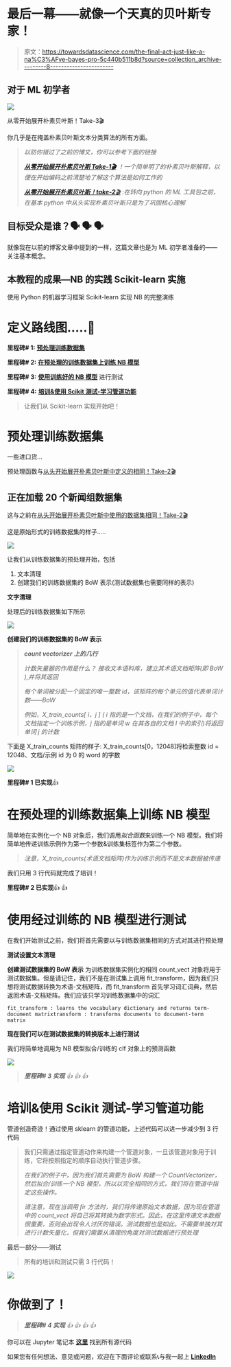# 最后一幕——就像一个天真的贝叶斯专家！

> 原文：<https://towardsdatascience.com/the-final-act-just-like-a-na%C3%AFve-bayes-pro-5c440b511b8d?source=collection_archive---------8----------------------->

## 对于 ML 初学者

![](img/bcbbb2854adad01d02fb57851ce3407a.png)

从零开始展开朴素贝叶斯！Take-3🎬

你几乎是在掩盖朴素贝叶斯文本分类算法的所有方面。

> *以防你错过了之前的博文，你可以参考下面的链接*
> 
> [***从零开始展开朴素贝叶斯 Take-1🎬***](/unfolding-naïve-bayes-from-scratch-2e86dcae4b01) *！一个简单明了的朴素贝叶斯解释，以便在开始编码之前清楚地了解这个算法是如何工作的*
> 
> [***从零开始展开朴素贝叶斯！*take-2***🎬*](/naïve-bayes-from-scratch-using-python-only-no-fancy-frameworks-a1904b37222d) *:在转向 python 的 ML 工具包之前，在基本 python 中从头实现朴素贝叶斯只是为了巩固核心理解*

## 目标受众是谁？🗣 🗣 🗣

就像我在以前的博客文章中提到的一样，这篇文章也是为 ML 初学者准备的——关注基本概念。

## 本教程的成果—NB 的实践 Scikit-learn 实施

使用 Python 的机器学习框架 Scikit-learn 实现 NB 的完整演练

# 定义路线图…..🚵

**里程碑# 1:** [**预处理训练数据集**](#e4a9)

**里程碑# 2:** [**在预处理的训练数据集上训练 NB 模型**](#6198)

**里程碑# 3:** [**使用训练好的 NB 模型**](#2959) 进行测试

**里程碑# 4:** [**培训&使用 Scikit 测试-学习管道功能**](#ad35)

> 让我们从 Scikit-learn 实现开始吧！

# **预处理训练数据集**

一些进口货…

预处理函数与[从头开始展开朴素贝叶斯中定义的相同！Take-2🎬](/naïve-bayes-from-scratch-using-python-only-no-fancy-frameworks-a1904b37222d)

## 正在加载 20 个新闻组数据集

这与之前在[从头开始展开朴素贝叶斯中使用的数据集相同！Take-2🎬](/naïve-bayes-from-scratch-using-python-only-no-fancy-frameworks-a1904b37222d)

这是原始形式的训练数据集的样子…..

![](img/c2aa4fd4812712c5a4f72e01164a0e5f.png)

让我们从训练数据集的预处理开始，包括

1.  文本清理
2.  创建我们的训练数据集的 BoW 表示(测试数据集也需要同样的表示)

**文字清理**

处理后的训练数据集如下所示

![](img/ab01e0b0ac49623377ed3942cb28df00.png)

**创建我们的训练数据集的 BoW 表示**

> ***count vectorizer 上的几行***
> 
> *计数矢量器的作用是什么？
> 接收文本语料库，建立其术语文档矩阵(即 BoW ),并将其返回*
> 
> *每个单词被分配一个固定的唯一整数 id，该矩阵的每个单元的值代表单词计数——BoW*
> 
> *例如，X_train_counts[ i，j ] ( i 指的是一个文档，在我们的例子中，每个文档指定一个训练示例，j 指的是单词 w 在其各自的文档 I 中的索引)将返回单词 j 的计数*

下面是 X_train_counts 矩阵的样子:
X_train_counts[0，12048]将检索整数 id = 12048、文档/示例 id 为 0 的 word 的字数

![](img/b83993752c90d618122f4276fe4085ec.png)

**里程碑# 1 已实现**👍

# **在预处理的训练数据集上训练 NB 模型**

简单地在实例化一个 NB 对象后，我们调用*拟合函数*来训练一个 NB 模型。我们将简单地传递训练示例作为第一个参数&训练集标签作为第二个参数。

> *注意，X_train_counts(术语文档矩阵)作为训练示例而不是文本数据被传递*

我们只用 3 行代码就完成了培训！

**里程碑# 2 已实现**👍 👍

# **使用经过训练的 NB 模型进行测试**

在我们开始测试之前，我们将首先需要以与训练数据集相同的方式对其进行预处理

**测试设置文本清理**

**创建测试数据集的 BoW 表示** 为训练数据集实例化的相同 count_vect 对象将用于测试数据集。但是请记住，我们不是在测试集上调用 fit_transform，因为我们只想将测试数据转换为术语-文档矩阵，而 fit_transform 首先学习词汇词典，然后返回术语-文档矩阵。我们应该只学习训练数据集中的词汇

```
fit_transform : learns the vocabulary dictionary and returns term-document matrixtransform : transforms documents to document-term matrix
```

**现在我们可以在测试数据集的转换版本上进行测试**

我们将简单地调用为 NB 模型拟合/训练的 clf 对象上的预测函数

![](img/26f571155725d6defdc67dc88a4ebece.png)

> ***里程碑# 3 实现*** *👍 👍 👍*

# **培训&使用 Scikit 测试-学习管道功能**

管道创造奇迹！通过使用 sklearn 的管道功能，上述代码可以进一步减少到 3 行代码

> 我们只需通过指定管道动作来构建一个管道对象，一旦该管道对象用于训练，它将按照指定的顺序自动执行管道步骤。
> 
> *在我们的例子中，因为我们首先需要为 BoW 构建一个 CountVectorizer，然后拟合/训练一个 NB 模型，所以以完全相同的方式，我们将在管道中指定这些操作。*
> 
> *请注意，现在当调用 fir 方法时，我们将传递原始文本数据，因为现在管道中的 count_vect 将自己将其转换为数字形式。因此，在这里传递文本数据很重要，否则会出现令人讨厌的错误。测试数据也是如此。不需要单独对其进行计数矢量化，但我们需要从清理的角度对测试数据进行预处理*

最后一部分——测试

> 所有的培训和测试只需 3 行代码！

![](img/d632b226a55558d3dd5f0c7807bcb022.png)

# 你做到了！

> ***里程碑# 4 实现*** *👍 👍 👍 👍*

你可以在 Jupyter 笔记本 [**这里**](https://github.com/aishajv/Unfolding-Naive-Bayes-from-Scratch/blob/master/%23%20Unfolding%20Na%C3%AFve%20Bayes%20from%20Scratch!%20Take-3%20%F0%9F%8E%AC.ipynb) 找到所有源代码

如果您有任何想法、意见或问题，欢迎在下面评论或联系📞与我一起上 [**LinkedIn**](https://www.linkedin.com/in/aisha-javed/)